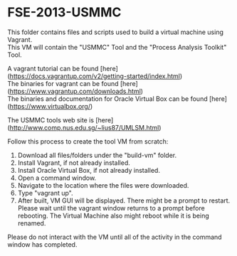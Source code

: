 # FSE-2013-USMMC
This folder contains files and scripts used to build a virtual machine using Vagrant.  
This VM will contain the "USMMC" Tool and the "Process Analysis Toolkit" Tool.

A vagrant tutorial can be found [here] (https://docs.vagrantup.com/v2/getting-started/index.html)  
The binaries for vagrant can be found [here] (https://www.vagrantup.com/downloads.html)  
The binaries and documentation for Oracle Virtual Box can be found [here] (https://www.virtualbox.org/) 

The USMMC tools web site is [here] (http://www.comp.nus.edu.sg/~lius87/UMLSM.html)

Follow this process to create the tool VM from scratch:  
1. Download all files/folders under the "build-vm" folder.  
2. Install Vagrant, if not already installed.  
3. Install Oracle Virtual Box, if not already installed.  
4. Open a command window.  
5. Navigate to the location where the files were downloaded.  
6. Type "vagrant up".  
7. After built, VM GUI will be displayed.
There might be a prompt to restart. 
Please wait until the vagrant window returns to a prompt before rebooting. 
The Virtual Machine also might reboot while it is being renamed.  

Please do not interact with the VM until all of the activity in the command window has completed.  
